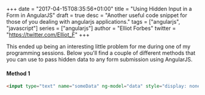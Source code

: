 +++
date = "2017-04-15T08:35:56+01:00"
title = "Using Hidden Input in a Form in AngularJS"
draft = true
desc = "Another useful code snippet for those of you dealing with angularjs applications."
tags = ["angularjs", "javascript"]
series = ["angularjs"]
author = "Elliot Forbes"
twitter = "https://twitter.com/Elliot_F"
+++

<p>This ended up being an interesting little problem for me during one of my programming sessions. Below you'll find a couple of different methods that you can use to pass hidden data to any form submission using AngularJS.</p>

#### Method 1

```html
<input type="text" name="someData" ng-model="data" style="display: none;"/>
```
